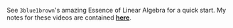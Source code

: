 See `3blue1brown`'s amazing Essence of Linear Algebra for a quick start. My notes for these videos are contained [**here**](https://acastroaraujo.github.io/SelfStudy/LinearAlgebra/1-Essence.html).